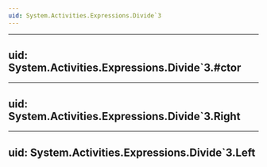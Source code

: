 ```yaml
---
uid: System.Activities.Expressions.Divide`3
---
```


---
uid: System.Activities.Expressions.Divide`3.#ctor
---

---
uid: System.Activities.Expressions.Divide`3.Right
---

---
uid: System.Activities.Expressions.Divide`3.Left
---
